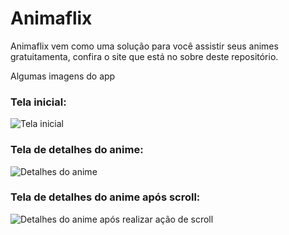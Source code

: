# Animaflix


Animaflix vem como uma solução para você assistir seus animes gratuitamenta, confira o site que está no sobre deste repositório.

Algumas imagens do app

### Tela inicial:
![Tela inicial](https://github.com/aquino-mael/animaflix/tree/master/assets/application_images/home.png)

### Tela de detalhes do anime:
![Detalhes do anime](https://github.com/aquino-mael/animaflix/tree/master/assets/application_images/details.png)

### Tela de detalhes do anime após scroll:
![Detalhes do anime após realizar ação de scroll](https://github.com/aquino-mael/animaflix/tree/master/assets/application_images/details_after_scroll.png)

